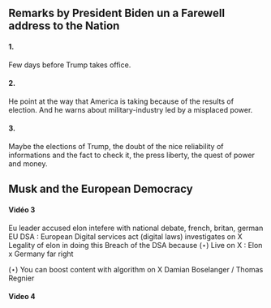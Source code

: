 ## Remarks by President Biden un a Farewell address to the Nation
#### 1.
Few days before Trump takes office. 

#### 2.
He point at the way that America is taking because of the results of election. And he warns about military-industry led by a misplaced power. 

#### 3.
Maybe the elections of Trump, the doubt of the nice reliability of informations and the fact to check it, the press liberty, the quest of power and money. 

## Musk and the European Democracy
#### Vidéo 3
Eu leader accused elon intefere with national debate, 
french, britan, german
EU DSA : European Digital services act (digital laws) investigates on X
Legality of elon in doing this
Breach of the DSA because ($\star$)
Live on X : Elon x Germany far right

$(\star)$ You can boost content with algorithm on X Damian Boselanger / Thomas Regnier


#### Video 4

